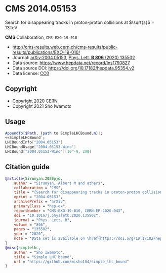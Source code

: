 # CMS 2014.05153

Search for disappearing tracks in proton-proton collisions at
$\sqrt{s}$ = 13TeV

**CMS** Collaboration, `CMS-EXO-19-010`

- <http://cms-results.web.cern.ch/cms-results/public-results/publications/EXO-19-010/>
- Journal:
  [arXiv:2004.05153](https://arxiv.org/abs/2004.05153),
  [Phys. Lett. **B 806** (2020) 135502](http://doi.org/10.1016/j.physletb.2020.135502)
- Data source: <https://www.hepdata.net/record/ins1790827>
- Data source DOI: <https://doi.org/10.17182/hepdata.95354.v2>
- Data license: [CC0](https://creativecommons.org/cc0)

## Copyright

- Copyright 2020 CERN
- Copyright 2021 Sho Iwamoto

## Usage

```mathematica
AppendTo[$Path, (path to SimpleLHCBound.m)];
<<SimpleLHCBound`;
LHCBoundInfo["2004.05153"]
LHCBoundUsage["2004.05153-Wino"]
LHCBound["2004.05153-Wino"][10^-9, 200]
```

## Citation guide

```bibtex
@article{Sirunyan:2020pjd,
    author = "Sirunyan, Albert M and others",
    collaboration = "CMS",
    title = "{Search for disappearing tracks in proton-proton collisions at $\sqrt{s} =$ 13 TeV}",
    eprint = "2004.05153",
    archivePrefix = "arXiv",
    primaryClass = "hep-ex",
    reportNumber = "CMS-EXO-19-010, CERN-EP-2020-043",
    doi = "10.1016/j.physletb.2020.135502",
    journal = "Phys. Lett. B",
    volume = "806",
    pages = "135502",
    year = "2020",
    note = "Data set is available on \href{https://doi.org/10.17182/hepdata.95354.v2}{HEPData}"
}
@misc{simplelhc,
    author = "Sho Iwamoto",
    title = "Simple LHC bound",
    url = "https://github.com/misho104/simple_lhc_bound"
}
```
